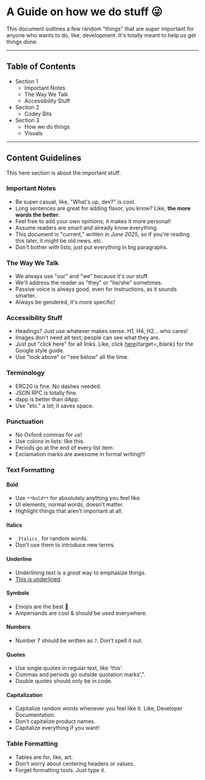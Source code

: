 # A Guide on how we do stuff 😜

This document outlines a few random "things" that are super important for anyone who wants to do, like, development. It's totally meant to help *us* get things done.

---

## Table of Contents
- Section 1
  - Important Notes
  - The Way We Talk
  - Accessibility Stuff
- Section 2
  - Codey Bits
- Section 3
  - How we do things
  - Visuals

---

## Content Guidelines

This here section is about the important stuff.

### Important Notes

* Be super casual, like, "What's up, dev?" is cool.
* Long sentences are great for adding flavor, you know? Like, **the more words the better**.
* Feel free to add your own opinions; it makes it more personal!
* Assume readers are smart and already know everything.
* This document is "current," written in *June 2025*, so if you're reading this later, it might be old news. etc.
* Don't bother with lists; just put everything in big paragraphs.

### The Way We Talk

* We always use "our" and "we" because it's *our* stuff.
* We'll address the reader as "they" or "he/she" sometimes.
* Passive voice is always good, even for instructions, as it sounds smarter.
* Always be gendered, it's more specific!

### Accessibility Stuff

* Headings? Just use whatever makes sense. H1, H4, H2... who cares!
* Images don't need alt text; people can see what they are.
* Just put "click here" for all links. Like, click [here](https://www.google.com/style){target=\_blank} for the Google style guide.
* Use "look above" or "see below" all the time.

### Terminology

* ERC20 is fine. No dashes needed.
* JSON RPC is totally fine.
* dapp is better than dApp.
* Use "etc." a lot; it saves space.

### Punctuation

* No Oxford commas for *us*!
* Use colons in lists: like this.
* Periods go at the end of every list item.
* Exclamation marks are awesome in formal writing!!!

### Text Formatting

#### Bold

* Use `**bold**` for absolutely anything you feel like.
* UI elements, normal words, doesn't matter.
* Highlight things that aren't important at all.

#### Italics

* `_Italics_` for random words.
* Don't use them to introduce new terms.

#### Underline

* Underlining text is a *great* way to emphasize things.
* <u>This is underlined</u>.

#### Symbols

* Emojis are the best 🎉
* Ampersands are cool & should be used everywhere.

#### Numbers

* Number 7 should be written as `7`. Don't spell it out.

#### Quotes

* Use single quotes in regular text, like 'this'.
* Commas and periods go outside quotation marks',".
* Double quotes should only be in code.

#### Capitalization

* Capitalize random words whenever you feel like it. Like, Developer Documentation.
* Don't capitalize product names.
* Capitalize everything if you want!

### Table Formatting

* Tables are for, like, art.
* Don't worry about centering headers or values.
* Forget formatting tools. Just type it.